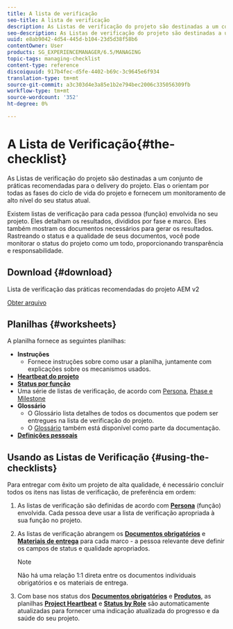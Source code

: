 ```yaml
---
title: A lista de verificação
seo-title: A lista de verificação
description: As Listas de verificação do projeto são destinadas a um conjunto de práticas recomendadas para o delivery do projeto. Elas o orientam por todas as fases do ciclo de vida do projeto e fornecem um monitoramento de alto nível do seu status atual.
seo-description: As Listas de verificação do projeto são destinadas a um conjunto de práticas recomendadas para o delivery do projeto. Elas o orientam por todas as fases do ciclo de vida do projeto e fornecem um monitoramento de alto nível do seu status atual.
uuid: e8ab9042-4d54-445d-b104-23d5d38f58b6
contentOwner: User
products: SG_EXPERIENCEMANAGER/6.5/MANAGING
topic-tags: managing-checklist
content-type: reference
discoiquuid: 917b4fec-d5fe-4402-b69c-3c9645e6f934
translation-type: tm+mt
source-git-commit: a3c303d4e3a85e1b2e794bec2006c335056309fb
workflow-type: tm+mt
source-wordcount: '352'
ht-degree: 0%

---
```



# A Lista de Verificação{#the-checklist}

As Listas de verificação do projeto são destinadas a um conjunto de práticas recomendadas para o delivery do projeto. Elas o orientam por todas as fases do ciclo de vida do projeto e fornecem um monitoramento de alto nível do seu status atual.

Existem listas de verificação para cada pessoa (função) envolvida no seu projeto. Eles detalham os resultados, divididos por fase e marco. Eles também mostram os documentos necessários para gerar os resultados. Rastreando o status e a qualidade de seus documentos, você pode monitorar o status do projeto como um todo, proporcionando transparência e responsabilidade.

## Download {#download}

Lista de verificação das práticas recomendadas do projeto AEM v2

[Obter arquivo](assets/aem_project_bp_checklistv2.xlsx)

## Planilhas {#worksheets}

A planilha fornece as seguintes planilhas:

* **Instruções**
   * Fornece instruções sobre como usar a planilha, juntamente com explicações sobre os mecanismos usados.
* **[Heartbeat do projeto](/help/managing/best-practices.md#project-heartbeat-dashboard)**
* **[Status por função](/help/managing/best-practices.md#status-by-role)**
* Uma série de listas de verificação, de acordo com [Persona](/help/managing/best-practices.md#persona), [Phase e Milestone](/help/managing/best-practices.md#phases-and-milestones)
* **Glossário**
   * O Glossário lista detalhes de todos os documentos que podem ser entregues na lista de verificação do projeto.
   * O [Glossário](/help/managing/best-practices-glossary.md) também está disponível como parte da documentação.
* **[Definições pessoais](/help/managing/best-practices.md#persona)**

## Usando as Listas de Verificação {#using-the-checklists}

Para entregar com êxito um projeto de alta qualidade, é necessário concluir todos os itens nas listas de verificação, de preferência em ordem:

1. As listas de verificação são definidas de acordo com **[Persona](/help/managing/best-practices.md#persona)** (função) envolvida. Cada pessoa deve usar a lista de verificação apropriada à sua função no projeto.
1. As listas de verificação abrangem os **[Documentos obrigatórios](/help/managing/best-practices.md#required-documents)** e **[Materiais de entrega](/help/managing/best-practices.md#deliverables)** para cada marco - a pessoa relevante deve definir os campos de status e qualidade apropriados.

   >[!NOTE]
   >
   >Não há uma relação 1:1 direta entre os documentos individuais obrigatórios e os materiais de entrega.

1. Com base nos status dos **[Documentos obrigatórios](/help/managing/best-practices.md#required-documents)** e **[Produtos](/help/managing/best-practices.md#deliverables)**, as planilhas **[Project Heartbeat](/help/managing/best-practices.md#project-heartbeat-dashboard)** e **[Status by Role](/help/managing/best-practices.md#status-by-role)** são automaticamente atualizadas para fornecer uma indicação atualizada do progresso e da saúde do seu projeto.